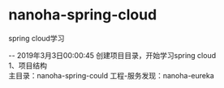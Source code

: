 # nanoha-spring-cloud
spring cloud学习

-- 2019年3月3日00:00:45 创建项目目录，开始学习spring cloud  
1、项目结构  
主目录：nanoha-spring-could
工程-服务发现：nanoha-eureka